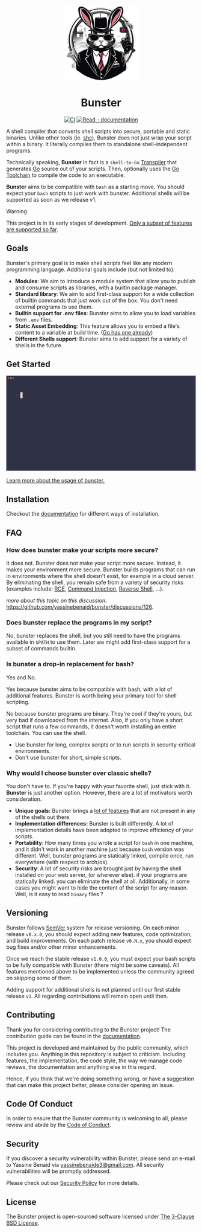 <div align="center">
   <img width="200" src="./docs/public/logo.png"/>

# Bunster

</div>

<div align="center">

[![CI](https://github.com/yassinebenaid/bunster/actions/workflows/ci.yml/badge.svg)](https://github.com/yassinebenaid/bunster/actions/workflows/ci.yml)
[![Read - documentation](https://img.shields.io/badge/Read-documentation-9c2e5c)](https://bunster.netlify.app)

</div>

A shell compiler that converts shell scripts into secure, portable and static binaries. Unlike other tools (ie. [shc](https://github.com/neurobin/shc)), Bunster does not just wrap your script within a binary. It literally compiles them to standalone shell-independent programs.

Technically speaking, **Bunster** in fact is a `shell-to-Go` [Transpiler](https://en.wikipedia.org/wiki/Source-to-source_compiler) that generates [Go](https://go.dev) source out of your scripts. Then, optionally uses the [Go Toolchain](https://go.dev/dl) to compile the code to an executable.

**Bunster** aims to be compatible with `bash` as a starting move. You should expect your `bash` scripts to just work with bunster. Additional shells will be supported as soon as we release v1.

> [!WARNING]
> This project is in its early stages of development. [Only a subset of features are supported so far](https://bunster.netlify.app/supported-features.html).

## Goals

Bunster's primary goal is to make shell scripts feel like any modern programming language. Additional goals include (but not limited to):

- **Modules**: We aim to introduce a module system that allow you to publish and consume scripts as libraries, with a builtin package manager.
- **Standard library**: We aim to add first-class support for a wide collection of builtin commands that just work out of the box. You don't need external programs to use them.
- **Builtin support for .env files**: Bunster aims to allow you to load variables from `.env` files. 
- **Static Asset Embedding**: This feature allows you to embed a file's content to a variable at build time. ([Go has one already](https://pkg.go.dev/embed))
- **Different Shells support**: Bunster aims to add support for a variety of shells in the future.

## Get Started

<img src="./docs/public/bunster.gif"/>

[Learn more about the usage of bunster.](https://bunster.netlify.app)

## Installation

Checkout the [documentation](https://bunster.netlify.app/installation) for different ways of installation.

## FAQ
### How does bunster make your scripts more secure?
It does not. Bunster does not make your script more secure. Instead, it makes your environment more secure. Bunster builds programs that can run in environments where the shell doesn't exist, for example in a cloud server. By eliminating the shell, you remain safe from a variety of security risks (examples include: [RCE](https://www.invicti.com/learn/remote-code-execution-rce/), [Command Injection](https://www.imperva.com/learn/application-security/command-injection/#:~:text=Code%20injection%20is%20a%20generic,proper%20input%2Foutput%20data%20validation.), [Reverse Shell](https://www.wiz.io/academy/reverse-shell-attacks), ...).

_more about this topic on this discussion:_ https://github.com/yassinebenaid/bunster/discussions/126.

### Does bunster replace the programs in my script?
No, bunster replaces the shell, but you still need to have the programs available in `$PATH` to use them. Later we might add first-class support for a subset of commands builtin.  

### Is bunster a drop-in replacement for bash?
Yes and No. 

Yes because bunster aims to be compatible with bash, with a lot of additional features. Bunster is worth being your primary tool for shell scripting.

No because bunster programs are binary. They're cool if they're yours, but very bad if downloaded from the internet. Also, if you only have a short script that runs a few commands, it doesn't worth installing an entire toolchain. You can use the shell.

- Use bunster for long, complex scripts or to run scripts in security-critical environments.
- Don't use bunster for short, simple scripts.

### Why would I choose bunster over classic shells?
You don't have to. If you're happy with your favorite shell, just stick with it. **Bunster** is just another option. However, there are a lot of motivators worth consideration. 

- **Unique goals:** Bunster brings a [lot of features](https://github.com/yassinebenaid/bunster/edit/update-readme/README.md#goals) that are not present in any of the shells out there.
- **Implementation differences:** Bunster is built differently. A lot of implementation details have been adopted to improve efficiency of your scripts.
- **Portability**: How many times you wrote a script for `bash` in one machine, and it didn't work in another machine just because `bash` version was different. Well, bunster programs are statically linked, compile once, run everywhere (with respect to arch/os).
- **Security**: A lot of security risks are brought just by having the shell installed on your web server, (or wherever else). if your programs are statically linked. you can eliminate the shell at all. Additionally, in some cases you might want to hide the content of the script for any reason. Well, is it easy to read `binary` files ? 

## Versioning

Bunster follows [SemVer](https://semver.org/) system for release versioning. On each minor release `v0.x.0`, you should expect adding new features, code optimization, and build improvements. On each patch release `v0.N.x`, you should expect bug fixes and/or other minor enhancements.

Once we reach the stable release `v1.0.0`, you must expect your bash scripts to be fully compatible with Bunster (there might be some caveats). All features mentioned above to be implemented unless the community agreed on skipping some of them.

Adding support for additional shells is not planned until our first stable release `v1`. All regarding contributions will remain open until then.

## Contributing

Thank you for considering contributing to the Bunster project! The contribution guide can be found in the [documentation](https://bunster.netlify.app/contributing).

This project is developed and maintained by the public community, which includes you. Anything in this repository is subject to criticism. Including features, the implementation, the code style, the way we manage code reviews, the documentation and anything else in this regard.

Hence, if you think that we're doing something wrong, or have a suggestion that can make this project better, please consider opening an issue.

## Code Of Conduct

In order to ensure that the Bunster community is welcoming to all, please review and abide by the [Code of Conduct](https://github.com/yassinebenaid/bunster/tree/master/CODE_OF_CONDUCT.md).

## Security

If you discover a security vulnerability within Bunster, please send an e-mail to Yassine Benaid via yassinebenaide3@gmail.com. All security vulnerabilities will be promptly addressed.

Please check out our [Security Policy](https://github.com/yassinebenaid/bunster/tree/master/SECURITY.md) for more details.

## License

The Bunster project is open-sourced software licensed under [The 3-Clause BSD License](https://opensource.org/license/bsd-3-clause).
